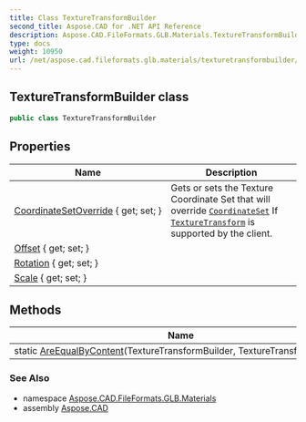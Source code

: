 ```yaml
---
title: Class TextureTransformBuilder
second_title: Aspose.CAD for .NET API Reference
description: Aspose.CAD.FileFormats.GLB.Materials.TextureTransformBuilder class. 
type: docs
weight: 10950
url: /net/aspose.cad.fileformats.glb.materials/texturetransformbuilder/
---
```

## TextureTransformBuilder class

```csharp
public class TextureTransformBuilder
```

## Properties

| Name | Description |
| --- | --- |
| [CoordinateSetOverride](../../aspose.cad.fileformats.glb.materials/texturetransformbuilder/coordinatesetoverride/) { get; set; } | Gets or sets the Texture Coordinate Set that will override [`CoordinateSet`](../texturebuilder/coordinateset/) If [`TextureTransform`](../../aspose.cad.fileformats.glb/texturetransform/) is supported by the client. |
| [Offset](../../aspose.cad.fileformats.glb.materials/texturetransformbuilder/offset/) { get; set; } |  |
| [Rotation](../../aspose.cad.fileformats.glb.materials/texturetransformbuilder/rotation/) { get; set; } |  |
| [Scale](../../aspose.cad.fileformats.glb.materials/texturetransformbuilder/scale/) { get; set; } |  |

## Methods

| Name | Description |
| --- | --- |
| static [AreEqualByContent](../../aspose.cad.fileformats.glb.materials/texturetransformbuilder/areequalbycontent/)(TextureTransformBuilder, TextureTransformBuilder) |  |

### See Also

* namespace [Aspose.CAD.FileFormats.GLB.Materials](../../aspose.cad.fileformats.glb.materials/)
* assembly [Aspose.CAD](../../)


